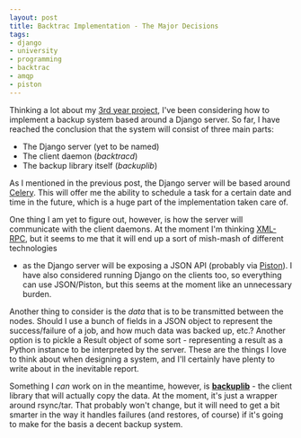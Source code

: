 ```yaml
--- 
layout: post
title: Backtrac Implementation - The Major Decisions
tags: 
- django
- university
- programming
- backtrac
- amqp
- piston
---
```


Thinking a lot about my [3rd year project][back-to-backtrac], I've been
considering how to implement a backup system based around a Django server. So
far, I have reached the conclusion that the system will consist of three main
parts:

- The Django server (yet to be named)
- The client daemon (_backtracd_)
- The backup library itself (_backuplib_)

<!--more-->

As I mentioned in the previous post, the Django server will be based around
[Celery][celery]. This will offer me the ability to schedule a task for
a certain date and time in the future, which is a huge part of the
implementation taken care of.

One thing I am yet to figure out, however, is how the server will communicate
with the client daemons. At the moment I'm thinking [XML-RPC][xmlrpc], but it
seems to me that it will end up a sort of mish-mash of different technologies
- as the Django server will be exposing a JSON API (probably via
[Piston][piston]). I have also considered running Django on the clients too,
so everything can use JSON/Piston, but this seems at the moment like an
unnecessary burden.

Another thing to consider is the _data_ that is to be transmitted between the
nodes. Should I use a bunch of fields in a JSON object to represent the
success/failure of a job, and how much data was backed up, etc.? Another option
is to pickle a Result object of some sort - representing a result as a Python
instance to be interpreted by the server. These are the things I love to think
about when designing a system, and I'll certainly have plenty to write about in
the inevitable report.

Something I _can_ work on in the meantime, however, is
**[backuplib][backuplib]** - the client library that will actually copy the
data. At the moment, it's just a wrapper around rsync/tar. That probably won't
change, but it will need to get a bit smarter in the way it handles failures
(and restores, of course) if it's going to make for the basis a decent backup
system.

[back-to-backtrac]: http://www.robgolding.com/blog/2010/05/25/3rd-year-project-back-to-backtrac/ "3rd Year Project: Back to Backtrac"
[celery]: http://celeryproject.org/ "Celery Project"
[xmlrpc]: http://www.xmlrpc.com/ "XML-RPC"
[piston]: http://bitbucket.org/jespern/django-piston/ "django-piston"
[backuplib]: http://github.com/robgolding63/backuplib "backuplib"
